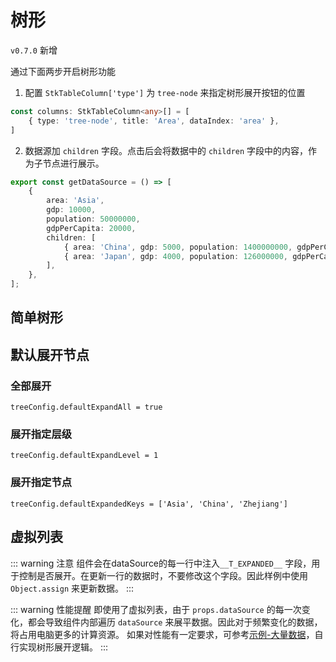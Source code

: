 # 树形 
`v0.7.0` 新增 

通过下面两步开启树形功能

1. 配置 `StkTableColumn['type']` 为 `tree-node` 来指定树形展开按钮的位置
```ts
const columns: StkTableColumn<any>[] = [
    { type: 'tree-node', title: 'Area', dataIndex: 'area' },
]
```

2. 数据源加 `children` 字段。点击后会将数据中的 `children` 字段中的内容，作为子节点进行展示。
```ts
export const getDataSource = () => [
    {
        area: 'Asia',
        gdp: 10000,
        population: 50000000,
        gdpPerCapita: 20000,
        children: [
            { area: 'China', gdp: 5000, population: 1400000000, gdpPerCapita: 35000, }, 
            { area: 'Japan', gdp: 4000, population: 126000000, gdpPerCapita: 33000, }
        ],
    },
];
```

## 简单树形


<demo vue="basic/tree/Tree.vue"></demo>

## 默认展开节点

### 全部展开
`treeConfig.defaultExpandAll = true`

<demo vue="basic/tree/TreeDefaultExpandAll.vue"></demo>

### 展开指定层级
`treeConfig.defaultExpandLevel = 1`

<demo vue="basic/tree/TreeDefaultExpandLevel.vue"></demo>

### 展开指定节点
`treeConfig.defaultExpandedKeys = ['Asia', 'China', 'Zhejiang']`

<demo vue="basic/tree/TreeDefaultExpandKeys.vue"></demo>


## 虚拟列表

<demo vue="basic/tree/TreeVirtualList.vue"></demo>

::: warning 注意
组件会在dataSource的每一行中注入`__T_EXPANDED__` 字段，用于控制是否展开。在更新一行的数据时，不要修改这个字段。因此样例中使用 `Object.assign` 来更新数据。
:::

::: warning 性能提醒
即使用了虚拟列表，由于 `props.dataSource` 的每一次变化，都会导致组件内部遍历 `dataSource` 来展平数据。因此对于频繁变化的数据，将占用电脑更多的计算资源。
如果对性能有一定要求，可参考[示例-大量数据](/demos/huge-data)，自行实现树形展开逻辑。
:::